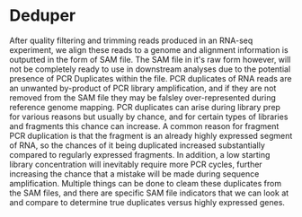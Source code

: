 # Deduper

After quality filtering and trimming reads produced in an RNA-seq experiment, we align these reads to a genome and alignment information is outputted in the form of SAM file. The SAM file in it's raw form however, will not be completely ready to use in downstream analyses due to the potential presence of PCR Duplicates within the file. PCR duplicates of RNA reads are an unwanted by-product of PCR library amplification, and if they are not removed from the SAM file they may be falsley over-represented during reference genome mapping. PCR duplicates can arise during library prep for various reasons but usually by chance, and for certain types of libraries and fragments this chance can increase. A common reason for fragment PCR duplication is that the fragment is an already highly expressed segment of RNA, so the chances of it being duplicated increased substantially compared to regularly expressed fragments. In addition, a low starting library concentration will inevitably require more PCR cycles, further increasing the chance that a mistake will be made during sequence amplification. Multiple things can be done to cleam these duplicates from the SAM files, and there are specific SAM file indicators that we can look at and compare to determine true duplicates versus highly expressed genes. 
